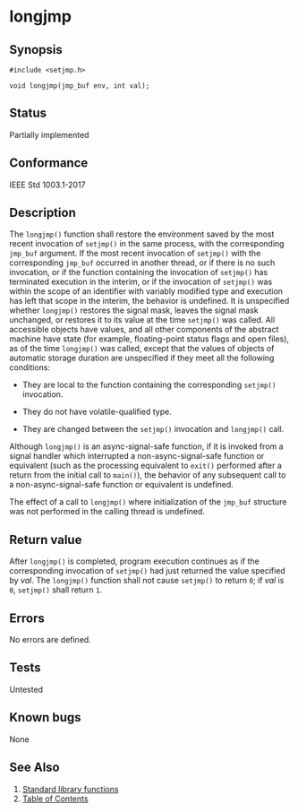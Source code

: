 # longjmp

## Synopsis

`#include <setjmp.h>`

`void longjmp(jmp_buf env, int val);`

## Status

Partially implemented

## Conformance

IEEE Std 1003.1-2017

## Description

The `longjmp()` function shall restore the environment saved by the most recent invocation of `setjmp()` in the same
process, with the corresponding `jmp_buf` argument. If the most recent invocation of `setjmp()` with the corresponding
`jmp_buf` occurred in another thread, or if there is no such invocation, or if the function containing the invocation of
`setjmp()` has terminated execution in the interim, or if the invocation of `setjmp()` was within the scope of an
identifier with variably modified type and execution has left that scope in the interim, the behavior is undefined.
It is unspecified whether `longjmp()` restores the signal mask, leaves the signal mask unchanged, or restores it to
its value at the time `setjmp()` was called. All accessible objects have values, and all other components of the
abstract machine have state (for example, floating-point status flags and open files), as of the time `longjmp()`
was called, except that the values of objects of automatic storage duration are unspecified if they meet all the
following conditions:

* They are local to the function containing the corresponding `setjmp()` invocation.

* They do not have volatile-qualified type.

* They are changed between the `setjmp()` invocation and `longjmp()` call.

Although `longjmp()` is an async-signal-safe function, if it is invoked from a signal handler which interrupted a
non-async-signal-safe function or equivalent (such as the processing equivalent to `exit()` performed after a return
from the initial call to `main()`), the behavior of any subsequent call to a non-async-signal-safe function or
equivalent is undefined.

The effect of a call to `longjmp()` where initialization of the `jmp_buf` structure was not performed in the calling
thread is undefined.

## Return value

After `longjmp()` is completed, program execution continues as if the corresponding invocation of `setjmp()` had just
returned the value specified by _val_. The `longjmp()` function shall not cause `setjmp()` to return `0`; if _val_ is
`0`, `setjmp()` shall return `1`.

## Errors

No errors are defined.

## Tests

Untested

## Known bugs

None

## See Also

1. [Standard library functions](../README.md)
2. [Table of Contents](../../../README.md)
